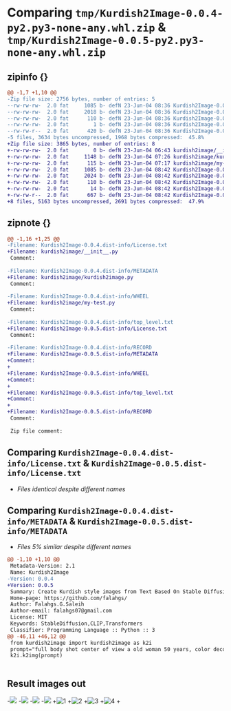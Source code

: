 # Comparing `tmp/Kurdish2Image-0.0.4-py2.py3-none-any.whl.zip` & `tmp/Kurdish2Image-0.0.5-py2.py3-none-any.whl.zip`

## zipinfo {}

```diff
@@ -1,7 +1,10 @@
-Zip file size: 2756 bytes, number of entries: 5
--rw-rw-rw-  2.0 fat     1085 b- defN 23-Jun-04 08:36 Kurdish2Image-0.0.4.dist-info/License.txt
--rw-rw-rw-  2.0 fat     2018 b- defN 23-Jun-04 08:36 Kurdish2Image-0.0.4.dist-info/METADATA
--rw-rw-rw-  2.0 fat      110 b- defN 23-Jun-04 08:36 Kurdish2Image-0.0.4.dist-info/WHEEL
--rw-rw-rw-  2.0 fat        1 b- defN 23-Jun-04 08:36 Kurdish2Image-0.0.4.dist-info/top_level.txt
--rw-rw-r--  2.0 fat      420 b- defN 23-Jun-04 08:36 Kurdish2Image-0.0.4.dist-info/RECORD
-5 files, 3634 bytes uncompressed, 1968 bytes compressed:  45.8%
+Zip file size: 3865 bytes, number of entries: 8
+-rw-rw-rw-  2.0 fat        0 b- defN 23-Jun-04 06:43 kurdish2image/__init__.py
+-rw-rw-rw-  2.0 fat     1148 b- defN 23-Jun-04 07:26 kurdish2image/kurdish2image.py
+-rw-rw-rw-  2.0 fat      115 b- defN 23-Jun-04 07:17 kurdish2image/my-test.py
+-rw-rw-rw-  2.0 fat     1085 b- defN 23-Jun-04 08:42 Kurdish2Image-0.0.5.dist-info/License.txt
+-rw-rw-rw-  2.0 fat     2024 b- defN 23-Jun-04 08:42 Kurdish2Image-0.0.5.dist-info/METADATA
+-rw-rw-rw-  2.0 fat      110 b- defN 23-Jun-04 08:42 Kurdish2Image-0.0.5.dist-info/WHEEL
+-rw-rw-rw-  2.0 fat       14 b- defN 23-Jun-04 08:42 Kurdish2Image-0.0.5.dist-info/top_level.txt
+-rw-rw-r--  2.0 fat      667 b- defN 23-Jun-04 08:42 Kurdish2Image-0.0.5.dist-info/RECORD
+8 files, 5163 bytes uncompressed, 2691 bytes compressed:  47.9%
```

## zipnote {}

```diff
@@ -1,16 +1,25 @@
-Filename: Kurdish2Image-0.0.4.dist-info/License.txt
+Filename: kurdish2image/__init__.py
 Comment: 
 
-Filename: Kurdish2Image-0.0.4.dist-info/METADATA
+Filename: kurdish2image/kurdish2image.py
 Comment: 
 
-Filename: Kurdish2Image-0.0.4.dist-info/WHEEL
+Filename: kurdish2image/my-test.py
 Comment: 
 
-Filename: Kurdish2Image-0.0.4.dist-info/top_level.txt
+Filename: Kurdish2Image-0.0.5.dist-info/License.txt
 Comment: 
 
-Filename: Kurdish2Image-0.0.4.dist-info/RECORD
+Filename: Kurdish2Image-0.0.5.dist-info/METADATA
+Comment: 
+
+Filename: Kurdish2Image-0.0.5.dist-info/WHEEL
+Comment: 
+
+Filename: Kurdish2Image-0.0.5.dist-info/top_level.txt
+Comment: 
+
+Filename: Kurdish2Image-0.0.5.dist-info/RECORD
 Comment: 
 
 Zip file comment:
```

## Comparing `Kurdish2Image-0.0.4.dist-info/License.txt` & `Kurdish2Image-0.0.5.dist-info/License.txt`

 * *Files identical despite different names*

## Comparing `Kurdish2Image-0.0.4.dist-info/METADATA` & `Kurdish2Image-0.0.5.dist-info/METADATA`

 * *Files 5% similar despite different names*

```diff
@@ -1,10 +1,10 @@
 Metadata-Version: 2.1
 Name: Kurdish2Image
-Version: 0.0.4
+Version: 0.0.5
 Summary: Create Kurdish style images from Text Based On Stable Diffusion Model
 Home-page: https://github.com/falahgs/
 Author: Falahgs.G.Saleih
 Author-email: falahgs07@gmail.com
 License: MIT
 Keywords: StableDiffusion,CLIP,Transformers
 Classifier: Programming Language :: Python :: 3
@@ -46,11 +46,12 @@
 from kurdish2image import kurdish2image as k2i
 prompt="full body shot center of view a old woman 50 years, color decorative, Hyperrealistic neo-rococo solar punk aesthetic , embroidery, leather, highly detailed photography art masterpiece, smooth cam de Leon eric zener dramatic pearlescent soft light, ground angle hd 8 k, sharp focus, full body, colors decorative kurdish-fashion style, American shot"
 k2i.k2img(prompt)
 
 ```
 ## Result images out 
 
-![](https://huggingface.co/datasets/Falah/kurdish-images/blob/main/1.png)
-![](https://huggingface.co/datasets/Falah/kurdish-images/blob/main/3.png)
-![](https://huggingface.co/datasets/Falah/kurdish-images/blob/main/5.png)
-![](https://huggingface.co/datasets/Falah/kurdish-images/blob/main/7.png)
+![1](https://huggingface.co/datasets/Falah/kurdish-images/blob/main/1.png)
+![2](https://huggingface.co/datasets/Falah/kurdish-images/blob/main/3.png)
+![3](https://huggingface.co/datasets/Falah/kurdish-images/blob/main/5.png)
+![4](https://huggingface.co/datasets/Falah/kurdish-images/blob/main/7.png)
+
```

